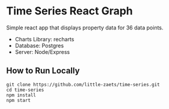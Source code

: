 # Time Series React Graph
Simple react app that displays property data for 36 data points.

- Charts Library: recharts
- Database: Postgres
- Server: Node/Express

## How to Run Locally

```
git clone https://github.com/little-zaets/time-series.git
cd time-series
npm install
npm start
```

